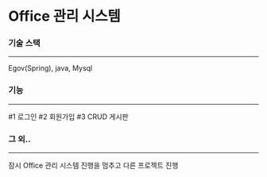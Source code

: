 # Office 관리 시스템

### 기술 스택
---
Egov(Spring), java, Mysql  

### 기능
---
#1 로그인 
#2 회원가입
#3 CRUD 게시판

### 그 외..
---
잠시 Office 관리 시스템 진행을 멈추고 다른 프로젝트 진행
